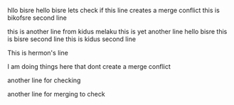 hllo bisre 
hello bisre 
lets check if this line creates a merge conflict
this is bikofsre second line

this is another line from kidus melaku
this is yet another line
hello bisre
this is bisre second line
this is kidus second line

This is hermon's line

I am doing things here that dont create a merge conflict 


another line for checking

another line for merging to check